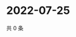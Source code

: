 # 2022-07-25

共 0 条

<!-- BEGIN WEIBO -->
<!-- 最后更新时间 Mon Jul 25 2022 12:47:11 GMT+0800 (China Standard Time) -->

<!-- END WEIBO -->
